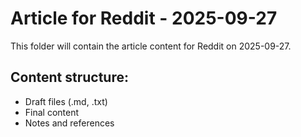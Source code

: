 # Article for Reddit - 2025-09-27

This folder will contain the article content for Reddit on 2025-09-27.

## Content structure:
- Draft files (.md, .txt)
- Final content
- Notes and references
